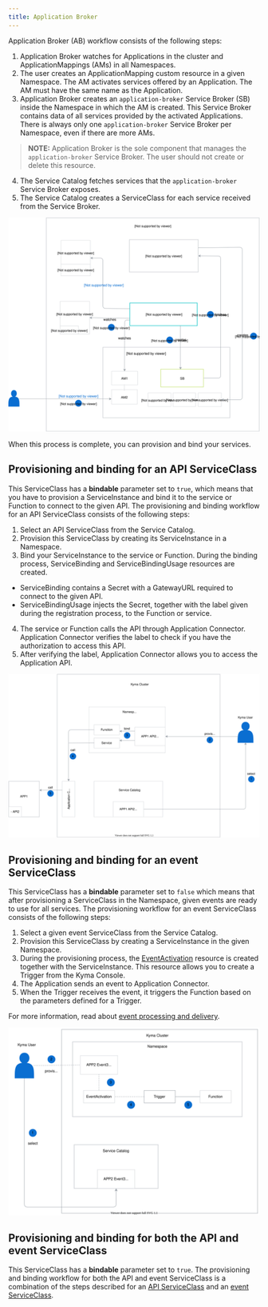 ```yaml
---
title: Application Broker
---
```


Application Broker (AB) workflow consists of the following steps:

1. Application Broker watches for Applications in the cluster and ApplicationMappings (AMs) in all Namespaces.
2. The user creates an ApplicationMapping custom resource in a given Namespace. The AM activates services offered by an Application. The AM must have the same name as the Application.
3. Application Broker creates an `application-broker` Service Broker (SB) inside the Namespace in which the AM is created. This Service Broker contains data of all services provided by the activated Applications. There is always only one `application-broker` Service Broker per Namespace, even if there are more AMs.

>**NOTE:** Application Broker is the sole component that manages the `application-broker` Service Broker. The user should not create or delete this resource.

4. The Service Catalog fetches services that the `application-broker` Service Broker exposes.
5. The Service Catalog creates a ServiceClass for each service received from the Service Broker.

![AB architecture](assets/ac-AB-architecture.svg)

When this process is complete, you can provision and bind your services.

## Provisioning and binding for an API ServiceClass

This ServiceClass has a **bindable** parameter set to `true`, which means that you have to provision a ServiceInstance and bind it to the service or Function to connect to the given API. The provisioning and binding workflow for an API ServiceClass consists of the following steps:

1. Select an API ServiceClass from the Service Catalog.
2. Provision this ServiceClass by creating its ServiceInstance in a Namespace.
3. Bind your ServiceInstance to the service or Function. During the binding process, ServiceBinding and ServiceBindingUsage resources are created.
* ServiceBinding contains a Secret with a GatewayURL required to connect to the given API.
* ServiceBindingUsage injects the Secret, together with the label given during the registration process, to the Function or service.
4. The service or Function calls the API through Application Connector. Application Connector verifies the label to check if you have the authorization to access this API.
5. After verifying the label, Application Connector allows you to access the Application API.

![API Service Class](assets/ac-AB-API-service-class.svg)

## Provisioning and binding for an event ServiceClass

This ServiceClass has a **bindable** parameter set to `false` which means that after provisioning a ServiceClass in the Namespace, given events are ready to use for all services. The provisioning workflow for an event ServiceClass consists of the following steps:

1. Select a given event ServiceClass from the Service Catalog.
2. Provision this ServiceClass by creating a ServiceInstance in the given Namespace.
3. During the provisioning process, the [EventActivation](../06-custom-resources/ac-03-eventactivation.md) resource is created together with the ServiceInstance. This resource allows you to create a Trigger from the Kyma Console.
4. The Application sends an event to Application Connector.
5. When the Trigger receives the event, it triggers the Function based on the parameters defined for a Trigger.

For more information, read about [event processing and delivery](evnt-02-event-processing.md).

![Event Service Class](assets/ac-AB-event-service-class.svg)

## Provisioning and binding for both the API and event ServiceClass

This ServiceClass has a **bindable** parameter set to `true`.
The provisioning and binding workflow for both the API and event ServiceClass is a combination of the steps described for an [API ServiceClass](#provisioning-and-binding-for-an-api-serviceclass) and an [event ServiceClass](#provisioning-and-binding-for-an-event-serviceclass).